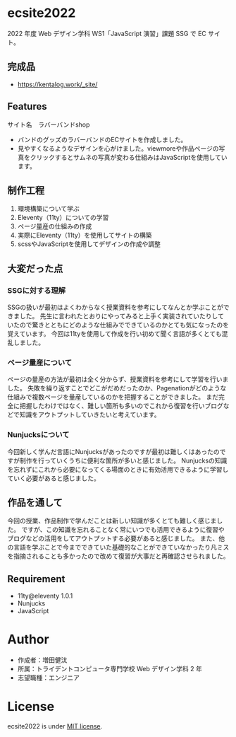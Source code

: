 # ecsite2022

<!-- 初期データは削除します。 -->

2022 年度 Web デザイン学科 WS1「JavaScript 演習」課題 SSG で EC サイト。

## 完成品

- https://kentalog.work/_site/

## Features

<!-- セールスポイントや差別化などを説明する。-->
サイト名　ラバーバンドshop
- バンドのグッズのラバーバンドのECサイトを作成しました。
- 見やすくなるようなデザインを心がけました。viewmoreや作品ページの写真をクリックするとサムネの写真が変わる仕組みはJavaScriptを使用しています。

## 制作工程
1. 環境構築について学ぶ
2. Eleventy（11ty）についての学習
3. ページ量産の仕組みの作成
4. 実際にEleventy（11ty）を使用してサイトの構築
5. scssやJavaScriptを使用してデザインの作成や調整

## 大変だった点

### SSGに対する理解
SSGの扱いが最初はよくわからなく授業資料を参考にしてなんとか学ぶことができました。 先生に言われたとおりにやってみると上手く実装されていたりしていたので驚きとともにどのような仕組みでできているのかとても気になったのを覚えています。 今回は11tyを使用して作成を行い初めて聞く言語が多くとても混乱しました。

### ページ量産について
ページの量産の方法が最初は全く分からず、授業資料を参考にして学習を行いました。 失敗を繰り返すことでどこがだめだったのか、Pagenationがどのような仕組みで複数ページを量産しているのかを把握することができました。 まだ完全に把握したわけではなく、難しい箇所も多いのでこれから復習を行いブログなどで知識をアウトプットしていきたいと考えています。

### Nunjucksについて
今回新しく学んだ言語にNunjucksがあったのですが最初は難しくはあったのですが制作を行っていくうちに便利な箇所が多いと感じました。 Nunjucksの知識を忘れずにこれから必要になってくる場面のときに有効活用できるように学習していく必要があると感じました。

## 作品を通して
今回の授業、作品制作で学んだことは新しい知識が多くとても難しく感じました。 ですが、この知識を忘れることなく常にいつでも活用できるように復習やブログなどの活用をしてアウトプットする必要があると感じました。 また、他の言語を学ぶことで今までできていた基礎的なことができていなかったり凡ミスを指摘されることも多かったので改めて復習が大事だと再確認させられました。



## Requirement

- 11ty@eleventy 1.0.1
- Nunjucks
- JavaScript

# Author

- 作成者：増田健汰
- 所属：トライデントコンピュータ専門学校 Web デザイン学科 2 年
- 志望職種：エンジニア

# License

ecsite2022 is under [MIT license](https://en.wikipedia.org/wiki/MIT_License).
